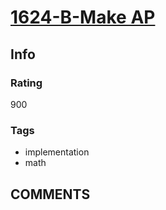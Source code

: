 # [1624-B-Make AP](https://codeforces.com/problemset/problem/1624/B)

## Info

### Rating

900

### Tags

- implementation
- math

## __COMMENTS__

> 
